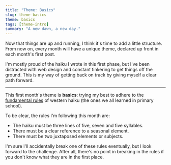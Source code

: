 ```yaml
---
title: "Theme: Basics"
slug: theme-basics
theme: basics
tags: [theme-intro]
summary: "A new dawn, a new day."
---
```


Now that things are up and running, I think it's time to add a little structure.
From now on, every month will have a unique theme, declared up front in each month's first post.

I'm mostly proud of the haiku I wrote in this first phase, but I've been distracted with web design and constant tinkering to get things off the ground.
This is my way of getting back on track by giving myself a clear path forward.

---

This first month's theme is **basics**: trying my best to adhere to the [fundamental rules][1] of western haiku (the ones we all learned in primary school).

To be clear, the rules I'm following this month are:

- The haiku must be three lines of five, seven and five syllables.
- There must be a clear reference to a seasonal element.
- There must be two juxtaposed elements or subjects.

I'm sure I'll accidentally break one of these rules eventually, but I look forward to the challenge.
After all, there's no point in breaking in the rules if you don't know what they are in the first place.

[1]: https://en.wikipedia.org/wiki/Haiku_in_English
